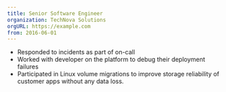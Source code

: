 ```yaml
---
title: Senior Software Engineer
organization: TechNova Solutions
orgURL: https://example.com
from: 2016-06-01
---
```


- Responded to incidents as part of on-call 
- Worked with developer on the platform to debug their deployment failures
- Participated in Linux volume migrations to improve storage reliability of customer apps without any data loss. 
